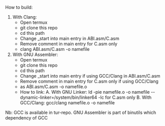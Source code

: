 How to build:
1. With Clang:
   - Open termux
   - git clone this repo
   - cd this path
   - Change _start into main entry in ABI.asm/C.asm
   - Remove comment in main entry for C.asm only
   - clang ABI.asm/C.asm -o namefile
2. With GNU Assembler:
   - Open termux
   - git clone this repo
   - cd this path
   - Change _start into main entry if using GCC/Clang in ABI.asm/C.asm
   - Remove comment in main entry for C.asm only if using GCC/Clang
   - as ABI.asm/C.asm -o namefile.o
   - How to link:
      A. With GNU Linker:
         ld -pie namefile.o -o namefile --dynamic-linker=/system/bin/linker64 -lc for C.asm only
      B. With GCC/Clang:
         gcc/clang namefile.o -o namefile

Nb: GCC is available in tur-repo. GNU Assembler is part of binutils which dependency of GCC